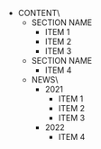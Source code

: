 - CONTENT\
  - SECTION NAME
    - ITEM 1
    - ITEM 2
    - ITEM 3
  - SECTION NAME
    - ITEM 4
  - NEWS\
    - 2021
      - ITEM 1
      - ITEM 2
      - ITEM 3
    - 2022
      - ITEM 4
